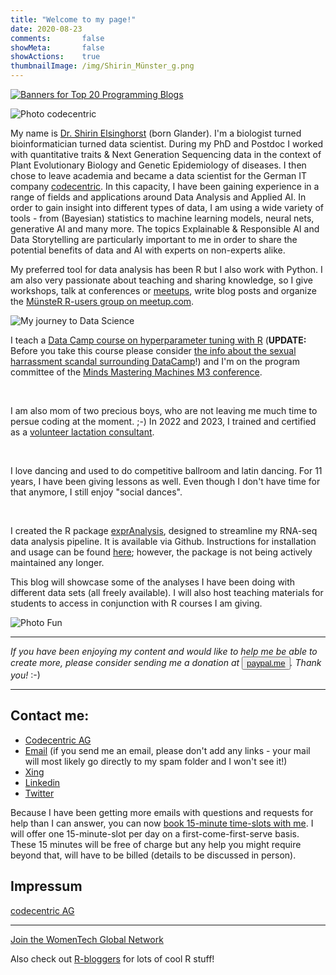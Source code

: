 ```yaml
---
title: "Welcome to my page!"
date: 2020-08-23
comments:       false
showMeta:       false
showActions:    true
thumbnailImage: /img/Shirin_Münster_g.png
---
```


<a href="https://promocode.com.ph/toplists/top-20-programming-blogs/" title="Banners for Top 20 Programming Blogs"><img src="https://promocode.com.ph/wp-content/uploads/2019/03/340x240-3.png" alt="Banners for Top 20 Programming Blogs"></a>

![Photo codecentric](/img/Shirin_Münster_g.png)

My name is [Dr. Shirin Elsinghorst](https://bit.ly/m/shirin_elsinghorst) (born Glander). I'm a biologist turned bioinformatician turned data scientist. During my PhD and Postdoc I worked with quantitative traits & Next Generation Sequencing data in the context of Plant Evolutionary Biology and Genetic Epidemiology of diseases. I then chose to leave academia and became a data scientist for the German IT company [codecentric](https://www.codecentric.de/standorte/muenster/muenster-team). In this capacity, I have been gaining experience in a range of fields and applications around Data Analysis and Applied AI. In order to gain insight into different types of data, I am using a wide variety of tools - from (Bayesian) statistics to machine learning models, neural nets, generative AI and many more. The topics Explainable & Responsible AI and Data Storytelling are particularly important to me in order to share the potential benefits of data and AI with experts on non-experts alike.

My preferred tool for data analysis has been R but I also work with Python. I am also very passionate about teaching and sharing knowledge, so I give workshops, talk at conferences or [meetups](https://youtu.be/81UqFUk5B9I), write blog posts and organize the [MünsteR R-users group on meetup.com](https://shiring.github.io/r_users_group/2017/05/20/muenster_r_user_group).

![My journey to Data Science](https://shiring.github.io/netlify_images/my_story_wml3zm.png)

I teach a [Data Camp course on hyperparameter tuning with R](https://www.datacamp.com/courses/hyperparameter-tuning-in-r) (**UPDATE:** Before you take this course please consider [the info about the sexual harrassment scandal surrounding DataCamp](https://shirinsplayground.netlify.com/2019/04/consider_data_camp)!) and I'm on the program committee of the [Minds Mastering Machines M3 conference](https://m3-konferenz.de/programmkomitee.php).

<br>

I am also mom of two precious boys, who are not leaving me much time to persue coding at the moment. ;-) In 2022 and 2023, I trained and certified as a [volunteer lactation consultant](https://shirinsplayground.netlify.app/page/stibe/).

<br>

I love dancing and used to do competitive ballroom and latin dancing. For 11 years, I have been giving lessons as well. Even though I don't have time for that anymore, I still enjoy "social dances".

<br>

I created the R package [exprAnalysis](https://github.com/ShirinG/exprAnalysis), designed to streamline my RNA-seq data analysis pipeline. It is available via Github. Instructions for installation and usage can be found [here](https://shiring.github.io/rna-seq/microarray/2016/09/28/exprAnalysis); however, the package is not being actively maintained any longer.

This blog will showcase some of the analyses I have been doing with different data sets (all freely available). I will also host teaching materials for students to access in conjunction with R courses I am giving.

![Photo Fun](/img/codecentric_2022_Shirin_Elsinghorst_-3429.jpg)

---

*If you have been enjoying my content and would like to help me be able to create more, please consider sending me a donation at <button>[paypal.me](https://paypal.me/ShirinGlander)</button>. Thank you!* :-)

---

## Contact me:

- [Codecentric AG](https://www.codecentric.de/team/shirin-glander/)
- [Email](mailto:shirin.glander@gmail.com) (if you send me an email, please don't add any links - your mail will most likely go directly to my spam folder and I won't see it!)
- [Xing](http://www.xing.com/profile/Shirin_Glander)
- [Linkedin](https://www.linkedin.com/in/shirin-e-01120881/)
- [Twitter](http://twitter.com/ShirinGlander)

Because I have been getting more emails with questions and requests for help than I can answer, you can now [book 15-minute time-slots with me](/page/bookme/). I will offer one 15-minute-slot per day on a first-come-first-serve basis. These 15 minutes will be free of charge but any help you might require beyond that, will have to be billed (details to be discussed in person).

## Impressum

[codecentric AG](https://www.codecentric.de/impressum)

---

[Join the WomenTech Global Network](https://www.womentech.net/about/womentech-membership?join=ODMzOQ==)

Also check out [R-bloggers](http://www.R-bloggers.com) for lots of cool R stuff!

